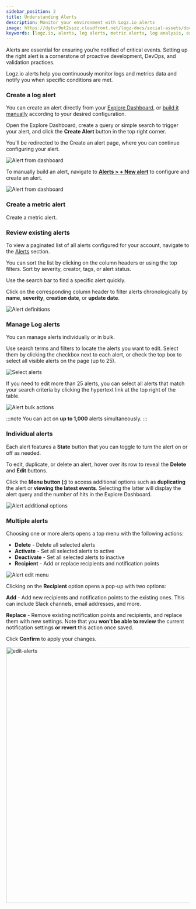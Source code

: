 ```yaml
---
sidebar_position: 2
title: Understanding Alerts
description: Monitor your environment with Logz.io alerts
image: https://dytvr9ot2sszz.cloudfront.net/logz-docs/social-assets/docs-social.jpg
keywords: [logz.io, alerts, log alerts, metric alerts, log analysis, explore, observability]
---
```


Alerts are essential for ensuring you’re notified of critical events. Setting up the right alert is a cornerstone of proactive development, DevOps, and validation practices.

Logz.io alerts help you continuously monitor logs and metrics data and notify you when specific conditions are met.

### Create a log alert

You can create an alert directly from your [Explore Dashboard](https://app.logz.io/#/dashboard/explore), or [build it manually](https://app.logz.io/#/dashboard/alerts/v2019/new) according to your desired configuration.

Open the Explore Dashboard, create a query or simple search to trigger your alert, and click the **Create Alert** button in the top right corner.

You'll be redirected to the Create an alert page, where you can continue configuring your alert.

![Alert from dashboard](https://dytvr9ot2sszz.cloudfront.net/logz-docs/explore-dashboard/alerts/explore-create-alert-oct21.png) 

To manually build an alert, navigate to **[Alerts > + New alert](https://app.logz.io/#/dashboard/alerts/v2019/new)** to configure and create an alert.

![Alert from dashboard](https://dytvr9ot2sszz.cloudfront.net/logz-docs/explore-dashboard/alerts/new-alert-oct21.png)

### Create a metric alert

Create a metric alert. 

### Review existing alerts

To view a paginated list of all alerts configured for your account, navigate to the [Alerts](https://app.logz.io/#/dashboard/triggers/alert-definitions) section.

You can sort the list by clicking on the column headers or using the top filters. Sort by severity, creator, tags, or alert status.

Use the search bar to find a specific alert quickly.

Click on the corresponding column header to filter alerts chronologically by **name**, **severity**, **creation date**, or **update date**.

![Alert definitions](https://dytvr9ot2sszz.cloudfront.net/logz-docs/explore-dashboard/alerts/alerts-oct21.png)

### Manage Log alerts

You can manage alerts individually or in bulk.

Use search terms and filters to locate the alerts you want to edit. Select them by clicking the checkbox next to each alert, or check the top box to select all visible alerts on the page (up to 25).

![Select alerts](https://dytvr9ot2sszz.cloudfront.net/logz-docs/explore-dashboard/alerts/edit-alerts-oct21.gif)

If you need to edit more than 25 alerts, you can select all alerts that match your search criteria by clicking the hypertext link at the top right of the table.

![Alert bulk actions](https://dytvr9ot2sszz.cloudfront.net/logz-docs/explore-dashboard/alerts/select-alerts-oct21.png)


:::note
You can act on **up to 1,000** alerts simultaneously.
:::


<h3 id="individual">Individual alerts</h3>

Each alert features a **State** button that you can toggle to turn the alert on or off as needed.

To edit, duplicate, or delete an alert, hover over its row to reveal the **Delete** and **Edit** buttons.

Click the **Menu button (:)** to access additional options such as **duplicating** the alert or **viewing the latest events**. Selecting the latter will display the alert query and the number of hits in the Explore Dashboard.

![Alert additional options](https://dytvr9ot2sszz.cloudfront.net/logz-docs/alerts/alert-menu-oct21.png)




<h3 id="multiple"> Multiple alerts</h3>

Choosing one or more alerts opens a top menu with the following actions:

* **Delete** - Delete all selected alerts
* **Activate** - Set all selected alerts to active
* **Deactivate** - Set all selected alerts to inactive
* **Recipient** - Add or replace recipients and notification points

![Alert edit menu](https://dytvr9ot2sszz.cloudfront.net/logz-docs/alerts/multiple-alerts-oct21.png)

Clicking on the **Recipient** option opens a pop-up with two options:

**Add** - Add new recipients and notification points to the existing ones. This can include Slack channels, email addresses, and more.

**Replace** - Remove existing notification points and recipients, and replace them with new settings. Note that you **won't be able to review** the current notification settings **or revert** this action once saved.

Click **Confirm** to apply your changes.

<img src="https://dytvr9ot2sszz.cloudfront.net/logz-docs/alerts/add-replace-oct21.png" alt="edit-alerts" width="700"/>
